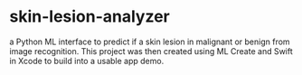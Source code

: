# skin-lesion-analyzer
a Python ML interface to predict if a skin lesion in malignant or benign from image recognition.  This project was then created using ML Create and Swift in Xcode to build into a usable app demo.  
